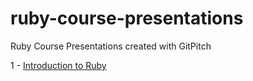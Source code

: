 # ruby-course-presentations
Ruby Course Presentations created with GitPitch

1 - [Introduction to Ruby](https://gitpitch.com/linkupstudioua/ruby-course-presentations/master?p=1)
